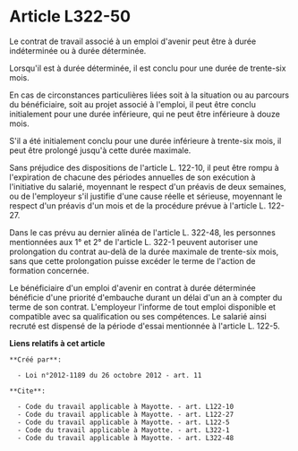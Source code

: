 # Article L322-50

Le contrat de travail associé à un emploi d'avenir peut être à durée indéterminée ou à durée déterminée. 

Lorsqu'il est à durée déterminée, il est conclu pour une durée de trente-six mois. 

En cas de circonstances particulières liées soit à la situation ou au parcours du bénéficiaire, soit au projet associé à
l'emploi, il peut être conclu initialement pour une durée inférieure, qui ne peut être inférieure à douze mois. 

S'il a été initialement conclu pour une durée inférieure à trente-six mois, il peut être prolongé jusqu'à cette durée
maximale. 

Sans préjudice des dispositions de l'article L. 122-10, il peut être rompu à l'expiration de chacune des périodes annuelles
de son exécution à l'initiative du salarié, moyennant le respect d'un préavis de deux semaines, ou de l'employeur s'il
justifie d'une cause réelle et sérieuse, moyennant le respect d'un préavis d'un mois et de la procédure prévue à l'article L.
122-27. 

Dans le cas prévu au dernier alinéa de l'article L. 322-48, les personnes mentionnées aux 1° et 2° de l'article L. 322-1
peuvent autoriser une prolongation du contrat au-delà de la durée maximale de trente-six mois, sans que cette prolongation
puisse excéder le terme de l'action de formation concernée. 

Le bénéficiaire d'un emploi d'avenir en contrat à durée déterminée bénéficie d'une priorité d'embauche durant un délai d'un
an à compter du terme de son contrat. L'employeur l'informe de tout emploi disponible et compatible avec sa qualification ou
ses compétences. Le salarié ainsi recruté est dispensé de la période d'essai mentionnée à l'article L. 122-5.

**Liens relatifs à cet article**

	**Créé par**:

	  - Loi n°2012-1189 du 26 octobre 2012 - art. 11

	**Cite**:

	  - Code du travail applicable à Mayotte. - art. L122-10
	  - Code du travail applicable à Mayotte. - art. L122-27
	  - Code du travail applicable à Mayotte. - art. L122-5
	  - Code du travail applicable à Mayotte. - art. L322-1
	  - Code du travail applicable à Mayotte. - art. L322-48
